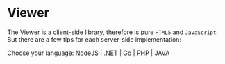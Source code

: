 # Viewer

The Viewer is a client-side library, therefore is pure `HTML5` and `JavaScript`. But there are a few tips for each server-side implementation: 

Choose your language: [NodeJS](viewer/nodejs) | [.NET](viewer/net) | [Go](viewer/go) | [PHP](viewer/php) | [JAVA](viewer/java)
